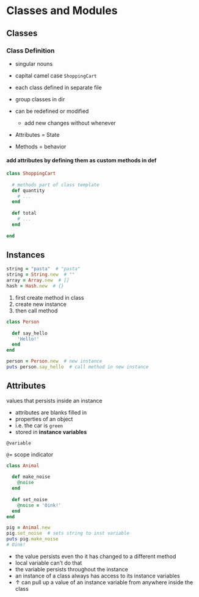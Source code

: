 # Classes and Modules

## Classes

### Class Definition

- singular nouns
- capital camel case `ShoppingCart`
- each class defined in separate file
- group classes in dir
- can be redefined or modified
  - add new changes without whenever
    
- Attributes = State
- Methods = behavior

#### add attributes by defining them as custom methods in def
```ruby
class ShoppingCart
  
  # methods part of class template
  def quantity
    # ...
  end
  
  def total
    # ...
  end
  
end
```

## Instances

```ruby
string = "pasta"  # "pasta"
string = String.new  # ""
array = Array.new  # []
hash = Hash.new  # {}
```

1. first create method in class
2. create new instance
2. then call method

```ruby
class Person
  
  def say_hello
    'Hello!'
  end
end

person = Person.new  # new instance
puts person.say_hello  # call method in new instance
```

## Attributes

values that persists inside an instance

- attributes are blanks filled in
- properties of an object
- i.e. the car is `green`
- stored in **instance variables**

`@variable` 

`@`= scope indicator

```ruby
class Animal
  
  def make_noise
    @noise
  end
  
  def set_noise
    @noise = 'Oink!'
  end
end

pig = Animal.new
pig.set_noise  # sets string to inst variable
puts pig.make_noise
# Oink!
```

- the value persists even tho it has changed to a different method
- local variable can’t do that
- the variable persists throughout the instance
- an instance of a class always has access to its instance variables
- ↑ can pull up a value of an instance variable from anywhere inside the class

